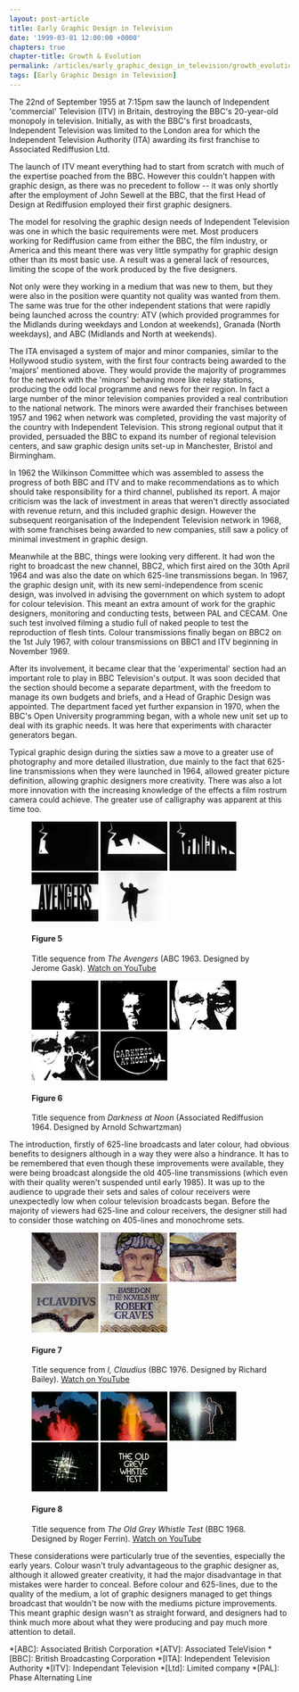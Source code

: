 ```yaml
---
layout: post-article
title: Early Graphic Design in Television
date: '1999-03-01 12:00:00 +0000'
chapters: true
chapter-title: Growth & Evolution
permalink: /articles/early_graphic_design_in_television/growth_evolution/
tags: [Early Graphic Design in Television]
---
```

The 22nd of September 1955 at 7:15pm saw the launch of Independent 'commercial' Television (ITV) in Britain, destroying the BBC's 20-year-old monopoly in television. Initially, as with the BBC's first broadcasts, Independent Television was limited to the London area for which the Independent Television Authority (ITA) awarding its first franchise to Associated Rediffusion Ltd.

The launch of ITV meant everything had to start from scratch with much of the expertise poached from the BBC. However this couldn't happen with graphic design, as there was no precedent to follow -- it was only shortly after the employment of John Sewell at the BBC, that the first Head of Design at Rediffusion employed their first graphic designers.

The model for resolving the graphic design needs of Independent Television was one in which the basic requirements were met. Most producers working for Rediffusion came from either the BBC, the film industry, or America and this meant there was very little sympathy for graphic design other than its most basic use. A result was a general lack of resources, limiting the scope of the work produced by the five designers.

Not only were they working in a medium that was new to them, but they were also in the position were quantity not quality was wanted from them. The same was true for the other independent stations that were rapidly being launched across the country: ATV (which provided programmes for the Midlands during weekdays and London at weekends), Granada (North weekdays), and ABC (Midlands and North at weekends).

The ITA envisaged a system of major and minor companies, similar to the Hollywood studio system, with the first four contracts being awarded to the 'majors' mentioned above. They would provide the majority of programmes for the network with the 'minors' behaving more like relay stations, producing the odd local programme and news for their region. In fact a large number of the minor television companies provided a real contribution to the national network. The minors were awarded their franchises between 1957 and 1962 when network was completed, providing the vast majority of the country with Independent Television. This strong regional output that it provided, persuaded the BBC to expand its number of regional television centers, and saw graphic design units set-up in Manchester, Bristol and Birmingham.

In 1962 the Wilkinson Committee which was assembled to assess the progress of both BBC and ITV and to make recommendations as to which should take responsibility for a third channel, published its report. A major criticism was the lack of investment in areas that weren't directly associated with revenue return, and this included graphic design. However the subsequent reorganisation of the Independent Television network in 1968, with some franchises being awarded to new companies, still saw a policy of minimal investment in graphic design.

Meanwhile at the BBC, things were looking very different. It had won the right to broadcast the new channel, BBC2, which first aired on the 30th April 1964 and was also the date on which 625-line transmissions began. In 1967, the graphic design unit, with its new semi-independence from scenic design, was involved in advising the government on which system to adopt for colour television. This meant an extra amount of work for the graphic designers, monitoring and conducting tests, between PAL and CECAM. One such test involved filming a studio full of naked people to test the reproduction of flesh tints. Colour transmissions finally began on BBC2 on the 1st July 1967, with colour transmissions on BBC1 and ITV beginning in November 1969.

After its involvement, it became clear that the 'experimental' section had an important role to play in BBC Television's output. It was soon decided that the section should become a separate department, with the freedom to manage its own budgets and briefs, and a Head of Graphic Design was appointed. The department faced yet further expansion in 1970, when the BBC's Open University programming began, with a whole new unit set up to deal with its graphic needs. It was here that experiments with character generators began.

Typical graphic design during the sixties saw a move to a greater use of photography and more detailed illustration, due mainly to the fact that 625-line transmissions when they were launched in 1964, allowed greater picture definition, allowing graphic designers more creativity. There was also a lot more innovation with the increasing knowledge of the effects a film rostrum camera could achieve. The greater use of calligraphy was apparent at this time too.

<figure id="figure-5">
    <img class="left" src="/assets/articles/early_graphic_design_in_television/figure-5a.png" alt="Still from 'The Avengers' opening sequence" />
    <img class="left" src="/assets/articles/early_graphic_design_in_television/figure-5b.png" alt="Still from 'The Avengers' opening sequence" />
    <img class="left" src="/assets/articles/early_graphic_design_in_television/figure-5c.png" alt="Still from 'The Avengers' opening sequence" />
    <img class="left" src="/assets/articles/early_graphic_design_in_television/figure-5d.png" alt="Still from 'The Avengers' opening sequence" />
    <img class="left" src="/assets/articles/early_graphic_design_in_television/figure-5e.png" alt="Still from 'The Avengers' opening sequence" />
    <figcaption>
        <h4>Figure 5</h4>
        <p>Title sequence from <cite>The Avengers</cite> (ABC 1963. Designed by Jerome Gask). <a href="http://www.youtube.com/watch?v=aDy_-dvMCNs" rel="related">Watch on YouTube</a></p>
    </figcaption>
</figure>

<figure id="figure-6">
    <img class="left" src="/assets/articles/early_graphic_design_in_television/figure-6a.png" alt="Still from 'Darkness at Noon' opening sequence" />
    <img class="left" src="/assets/articles/early_graphic_design_in_television/figure-6b.png" alt="Still from 'Darkness at Noon' opening sequence" />
    <img class="left" src="/assets/articles/early_graphic_design_in_television/figure-6c.png" alt="Still from 'Darkness at Noon' opening sequence" />
    <img class="left" src="/assets/articles/early_graphic_design_in_television/figure-6d.png" alt="Still from 'Darkness at Noon' opening sequence" />
    <img class="left" src="/assets/articles/early_graphic_design_in_television/figure-6e.png" alt="Still from 'Darkness at Noon' opening sequence" />
    <figcaption>
        <h4>Figure 6</h4>
        <p>Title sequence from <cite>Darkness at Noon</cite> (Associated Rediffusion 1964. Designed by Arnold Schwartzman)</p>
    </figcaption>
</figure>

The introduction, firstly of 625-line broadcasts and later colour, had obvious benefits to designers although in a way they were also a hindrance. It has to be remembered that even though these improvements were available, they were being broadcast alongside the old 405-line transmissions (which even with their quality weren't suspended until early 1985). It was up to the audience to upgrade their sets and sales of colour receivers were unexpectedly low when colour television broadcasts began. Before the majority of viewers had 625-line and colour receivers, the designer still had to consider those watching on 405-lines and monochrome sets.

<figure id="figure-7">
    <img class="left" src="/assets/articles/early_graphic_design_in_television/figure-7a.png" alt="Still from 'I, Claudius' opening sequence" />
    <img class="left" src="/assets/articles/early_graphic_design_in_television/figure-7b.png" alt="Still from 'I, Claudius' opening sequence" /> 
    <img class="left" src="/assets/articles/early_graphic_design_in_television/figure-7c.png" alt="Still from 'I, Claudius' opening sequence" />
    <img class="left" src="/assets/articles/early_graphic_design_in_television/figure-7d.png" alt="Still from 'I, Claudius' opening sequence" />
    <img class="left" src="/assets/articles/early_graphic_design_in_television/figure-7e.png" alt="Still from 'I, Claudius' opening sequence" />
    <figcaption>
        <h4>Figure 7</h4>
        <p>Title sequence from <cite>I, Claudius</cite> (BBC 1976. Designed by Richard Bailey). <a href="http://www.youtube.com/watch?v=pKwaCTfa1EE" rel="related">Watch on YouTube</a></p>
    </figcaption>
</figure>

<figure id="figure-8">
    <img class="left" src="/assets/articles/early_graphic_design_in_television/figure-8a.png" alt="Still from 'The Old Grey Whistle Test' opening sequence" /> 
    <img class="left" src="/assets/articles/early_graphic_design_in_television/figure-8b.png" alt="Still from 'The Old Grey Whistle Test' opening sequence" />
    <img class="left" src="/assets/articles/early_graphic_design_in_television/figure-8c.png" alt="Still from 'The Old Grey Whistle Test' opening sequence" />
    <img class="left" src="/assets/articles/early_graphic_design_in_television/figure-8d.png" alt="Still from 'The Old Grey Whistle Test' opening sequence" />
    <img class="left" src="/assets/articles/early_graphic_design_in_television/figure-8e.png" alt="Still from 'The Old Grey Whistle Test' opening sequence" />
    <figcaption>
        <h4>Figure 8</h4>
        <p>Title sequence from <cite>The Old Grey Whistle Test</cite> (BBC 1968. Designed by Roger Ferrin). <a href="http://www.youtube.com/watch?v=KNNAfzKwRn4" rel="related">Watch on YouTube</a></p>
    </figcaption>
</figure>

These considerations were particularly true of the seventies, especially the early years. Colour wasn't truly advantageous to the graphic designer as, although it allowed greater creativity, it had the major disadvantage in that mistakes were harder to conceal. Before colour and 625-lines, due to the quality of the medium, a lot of graphic designers managed to get things broadcast that wouldn't be now with the mediums picture improvements. This meant graphic design wasn't as straight forward, and designers had to think much more about what they were producing and pay much more attention to detail.

*[ABC]: Associated British Corporation
*[ATV]: Associated TeleVision
*[BBC]: British Broadcasting Corporation
*[ITA]: Independent Television Authority
*[ITV]: Independant Television
*[Ltd]: Limited company
*[PAL]: Phase Alternating Line